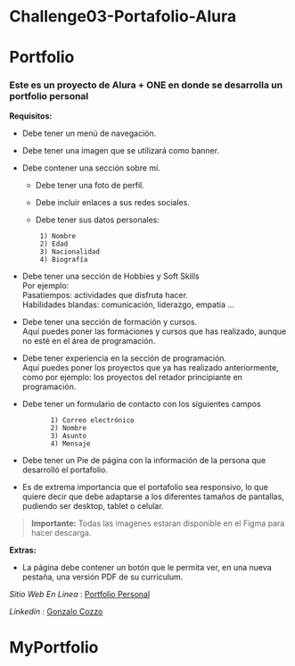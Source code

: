 ﻿# Challenge03-Portafolio-Alura

# Portfolio

### Este es un proyecto de Alura + ONE en donde se desarrolla un portfolio personal

**Requisitos:**

-   Debe tener un menú de navegación.
-   Debe tener una imagen que se utilizará como banner.
-   Debe contener una sección sobre mí.
    
    -   Debe tener una foto de perfil.
    -   Debe incluir enlaces a sus redes sociales.
    -   Debe tener sus datos personales:
        
        ```
         1) Nombre
         2) Edad
         3) Nacionalidad
         4) Biografía
        ```
        
-   Debe tener una sección de Hobbies y Soft Skills  
    Por ejemplo:  
    Pasatiempos: actividades que disfruta hacer.  
    Habilidades blandas: comunicación, liderazgo, empatía …
    
-   Debe tener una sección de formación y cursos.  
    Aquí puedes poner las formaciones y cursos que has realizado, aunque no esté en el área de programación.
-   Debe tener experiencia en la sección de programación.  
    Aquí puedes poner los proyectos que ya has realizado anteriormente, como por ejemplo: los proyectos del retador principiante en programación.
-   Debe tener un formulario de contacto con los siguientes campos
    
    ```
           1) Correo electrónico
           2) Nombre
           3) Asunto
           4) Mensaje
    ```
    
-   Debe tener un Pie de página con la información de la persona que desarrolló el portafolio.
-   Es de extrema importancia que el portafolio sea responsivo, lo que quiere decir que debe adaptarse a los diferentes tamaños de pantallas, pudiendo ser desktop, tablet o celular.

> **Importante:** Todas las imagenes estaran disponible en el Figma para hacer descarga.

**Extras:**  
- La página debe contener un botón que le permita ver, en una nueva pestaña, una versión PDF de su currículum.

*Sitio Web En Linea* : [Portfolio Personal](https://gonza1988.github.io/Challenge03-Portafolio-Alura/)

*Linkedin* : [Gonzalo Cozzo](https://www.linkedin.com/in/gonzalo-cozzo-04158120b/)
# MyPortfolio
